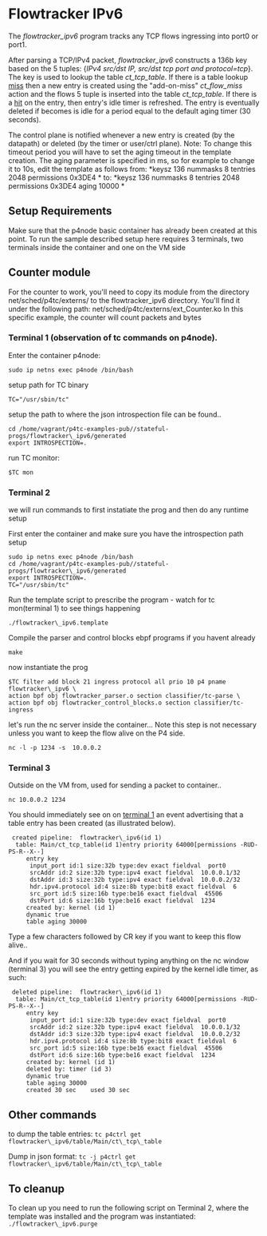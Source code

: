 # Flowtracker IPv6

The *flowtracker\_ipv6* program tracks any TCP flows ingressing into port0 or port1.

After parsing a TCP/IPv4 packet, *flowtracker\_ipv6* constructs a 136b key based on the 5 tuples: {*IPv4 src/dst IP, src/dst tcp port and protocol=tcp*}. The key is used to lookup the table *ct_tcp_table*. If there is a table lookup <u>miss</u> then a new entry is created using the "add-on-miss" *ct_flow_miss* action and the flows 5 tuple is inserted into the table *ct_tcp_table*. If there is a <u>hit</u> on the entry, then entry's idle timer is refreshed. The entry is eventually deleted if becomes is idle for a period equal to the default aging timer (30 seconds).

The control plane is notified whenever a new entry is created (by the datapath) or deleted (by the timer or user/ctrl plane). Note: To change this timeout period you will have to set the aging timeout in the template creation. The aging parameter is specified in ms, so for example to change it to 10s, edit the template as follows from:
*keysz 136 nummasks 8 tentries 2048 permissions 0x3DE4 \*
to:
*keysz 136 nummasks 8 tentries 2048 permissions 0x3DE4 aging 10000 \*

## Setup Requirements

Make sure that the p4node basic container has already been created at this point. To run the sample described setup here requires 3 terminals, two terminals inside the container and one on the VM side

## Counter module

For the counter to work, you'll need to copy its module from the directory net/sched/p4tc/externs/ to the flowtracker\_ipv6 directory.
You'll find it under the following path: net/sched/p4tc/externs/ext\_Counter.ko
In this specific example, the counter will count packets and bytes

### Terminal 1 (observation of tc commands on p4node).

Enter the container p4node:

`sudo ip netns exec p4node /bin/bash`

setup path for TC binary

`TC="/usr/sbin/tc"`

setup the path to where the json introspection file can be found..

```
cd /home/vagrant/p4tc-examples-pub//stateful-progs/flowtracker\_ipv6/generated
export INTROSPECTION=.
```

run TC monitor:

`$TC mon`

### Terminal 2

we will run commands to first instatiate the prog and then do any runtime setup

First enter the container and make sure you have the introspection path setup

```
sudo ip netns exec p4node /bin/bash
cd /home/vagrant/p4tc-examples-pub//stateful-progs/flowtracker\_ipv6/generated
export INTROSPECTION=.
TC="/usr/sbin/tc"
```

Run the template script to prescribe the program - watch for tc mon(terminal 1) to see things happening

`./flowtracker\_ipv6.template`

Compile the parser and control blocks ebpf programs if you havent already

`make`

now instantiate the prog

```
$TC filter add block 21 ingress protocol all prio 10 p4 pname flowtracker\_ipv6 \
action bpf obj flowtracker_parser.o section classifier/tc-parse \
action bpf obj flowtracker_control_blocks.o section classifier/tc-ingress
```

let's run the nc server inside the container... Note this step is not necessary unless you want to keep the flow alive on the P4 side.

`nc -l -p 1234 -s  10.0.0.2`

### Terminal 3

Outside on the VM from, used for sending a packet to container..

`nc 10.0.0.2 1234`

You should immediately see on on <u>terminal 1</u> an event advertising that a table entry has been created (as illustrated below).

```
 created pipeline:  flowtracker\_ipv6(id 1)
  table: Main/ct_tcp_table(id 1)entry priority 64000[permissions -RUD-PS-R--X--]
     entry key
      input_port id:1 size:32b type:dev exact fieldval  port0
      srcAddr id:2 size:32b type:ipv4 exact fieldval  10.0.0.1/32
      dstAddr id:3 size:32b type:ipv4 exact fieldval  10.0.0.2/32
      hdr.ipv4.protocol id:4 size:8b type:bit8 exact fieldval  6
      src_port id:5 size:16b type:be16 exact fieldval  45506
      dstPort id:6 size:16b type:be16 exact fieldval  1234
     created by: kernel (id 1)
     dynamic true
     table aging 30000
```

Type a few characters followed by CR key if you want to keep this flow alive..

And if you wait for 30 seconds without typing anything on the nc window (terminal 3) you will see the entry getting expired by the kernel idle timer, as such:

```
 deleted pipeline:  flowtracker\_ipv6(id 1)
  table: Main/ct_tcp_table(id 1)entry priority 64000[permissions -RUD-PS-R--X--]
     entry key
      input_port id:1 size:32b type:dev exact fieldval  port0
      srcAddr id:2 size:32b type:ipv4 exact fieldval  10.0.0.1/32
      dstAddr id:3 size:32b type:ipv4 exact fieldval  10.0.0.2/32
      hdr.ipv4.protocol id:4 size:8b type:bit8 exact fieldval  6
      src_port id:5 size:16b type:be16 exact fieldval  45506
      dstPort id:6 size:16b type:be16 exact fieldval  1234
     created by: kernel (id 1)
     deleted by: timer (id 3)
     dynamic true
     table aging 30000
     created 30 sec    used 30 sec
```

Other commands
---------------
to dump the table entries:
`tc p4ctrl get flowtracker\_ipv6/table/Main/ct\_tcp\_table`

Dump in json format:
`tc -j p4ctrl get flowtracker\_ipv6/table/Main/ct\_tcp\_table`

To cleanup
----------
To clean up you need to run the following script on Terminal 2, where the template was installed and the program was instantiated:
`./flowtracker\_ipv6.purge`
